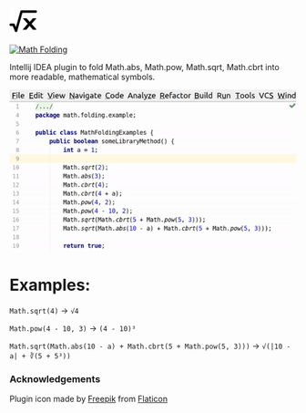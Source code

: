 <img src="https://raw.githubusercontent.com/Otanikotani/math-folding/master/src/main/resources/META-INF/pluginIcon.svg" width="48" height="48" alt="logo">

[![Math Folding](https://img.shields.io/badge/JB%20Repository-Math%20Folding-brightgreen.svg)](https://plugins.jetbrains.com/plugin/9293-math-folding "JetBrains Repo: Math Folding Plugin")

Intellij IDEA plugin to fold Math.abs, Math.pow, Math.sqrt, Math.cbrt into more readable, mathematical symbols.

![Checks Plugin](img/math-folding.gif)

# Examples:

`Math.sqrt(4)` → `√4`

`Math.pow(4 - 10, 3)` → `(4 - 10)³`

`Math.sqrt(Math.abs(10 - a) + Math.cbrt(5 + Math.pow(5, 3)))` →  `√(|10 - a| + ∛(5 + 5³))`

### Acknowledgements
Plugin icon made by [Freepik](https://www.flaticon.com/authors/freepik) from [Flaticon](https://www.flaticon.com)